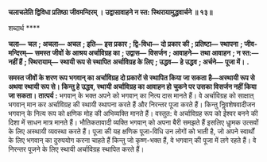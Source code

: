 **चलाचलेति द्विविधा प्रतिष्ठा जीवमन्दिरम् ।** **उद्वासावाहने न स्त: स्थिरायामुद्धवार्चने ॥ १३॥** 

शब्दार्थ **** 

**चला—** **चल** **; अचला—** **अचल** **; इति—** **इस प्रकार** **; द्वि-विधा—** **दो प्रकार की** **; प्रतिष्टा—** **स्थापना** **; जीव-मन्दिरम्—** **समस्त जीवों** **के आश्रय अर्चाविग्रह का** **; उद्वास—** **विसर्जन** **; आवाहने—** **तथा आवाहन** **; न स्त:—** **नहीं हैं** **; स्थिरायाम्—** **स्थायी रूप से स्थापित** **अर्चाविग्रह के लिए** **; उद्धव—** **हे उद्धव** **; अर्चने—** **पूजा में।** **.** 

**समस्त जीवों के शरण रूप भगवान् का अर्चाविग्रह दो प्रकारों से स्थापित किया जा सकता** **है—अस्थायी रूप से अथवा स्थायी रूप से। किन्तु हे उद्धव, स्थायी अर्चाविग्रह का आवाहन हो** **चुकने पर उसका विसर्जन नहीं किया जा सकता।** **तात्पर्य :** भगवान् के भक्त अपने को भगवान् का नित्य दास मानते हैं। वे अर्चाविग्रह को साक्षात् भगवान् मान कर अर्चाविग्रह की स्थायी स्थापना करते हैं और निरन्तर पूजा करते हैं। किन्तु निॢवशेषवादीजन भगवान् के नित्य रूप को क्षणिक मोह की अभिव्यक्ति मानते हैं। वस्तुत: वे अर्चाविग्रह रूप को ईश्वर बनने की दिशा में साधन मात्र मानते हैं। भौतिकतावादी व्यक्ति भगवान् को अपना बैरी समझते हैं इसलिए धाॢमक उत्सवों के लिए अस्थायी व्यवस्था करते हैं। पूजा की यह क्षणिक पूजा-विधि उन लोगों को भाती है, जो अपने स्वार्थों के लिए भगवान् का दुरुपयोग करना चाहते हैं किन्तु जो कृष्ण-भक्त हैं, वे भगवान् की पूजा में लगे रहते हैं। वे निरन्तर पूजने के लिए स्थायी अर्चाविग्रह स्थापित करते हैं।  